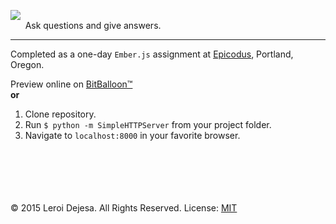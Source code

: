 <img src="http://i.imgur.com/6dXCZql.png"><br>
&nbsp;&nbsp;&nbsp;&nbsp;&nbsp;&nbsp;Ask questions and give answers.<br>
<hr>


Completed as a one-day `Ember.js` assignment at [Epicodus](http://epicodus.com), Portland, Oregon.

Preview online on [BitBalloon™](http://embera.bitballoon.com)<br>
**or**<br>
1. Clone repository.<br>
2. Run `$ python -m SimpleHTTPServer` from your project folder.<br>
3. Navigate to `localhost:8000` in your favorite browser.






<br><br><br><br><br>
© 2015 Leroi Dejesa. All Rights Reserved. License: [MIT](http://opensource.org/licenses/MIT)
